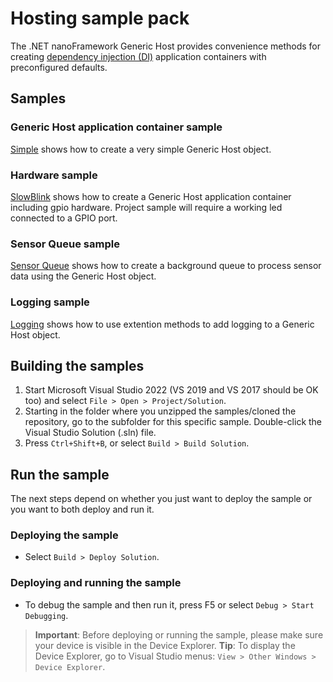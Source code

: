 # Hosting sample pack

The .NET nanoFramework Generic Host provides convenience methods for creating [dependency injection (DI)](https://github.com/nanoframework/nanoFramework.DependencyInjection/tree/main) application containers with preconfigured defaults.

## Samples

### Generic Host application container sample 

[Simple](./Simple) shows how to create a very simple Generic Host object.

###  Hardware sample 

[SlowBlink](./SlowBlink) shows how to create a Generic Host application container including gpio hardware.  Project sample will require a working led connected to a GPIO port.

###  Sensor Queue sample 

[Sensor Queue](./SensorQueue) shows how to create a background queue to process sensor data using the Generic Host object.

###  Logging sample 

[Logging](./Logging) shows how to use extention methods to add logging to a Generic Host object.

## Building the samples

1. Start Microsoft Visual Studio 2022 (VS 2019 and VS 2017 should be OK too) and select `File > Open > Project/Solution`.
1. Starting in the folder where you unzipped the samples/cloned the repository, go to the subfolder for this specific sample. Double-click the Visual Studio Solution (.sln) file.
1. Press `Ctrl+Shift+B`, or select `Build > Build Solution`.

## Run the sample

The next steps depend on whether you just want to deploy the sample or you want to both deploy and run it.

### Deploying the sample

- Select `Build > Deploy Solution`.

### Deploying and running the sample

- To debug the sample and then run it, press F5 or select `Debug > Start Debugging`.

> **Important**: Before deploying or running the sample, please make sure your device is visible in the Device Explorer.
> **Tip**: To display the Device Explorer, go to Visual Studio menus: `View > Other Windows > Device Explorer`.
